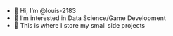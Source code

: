 - 👋 Hi, I’m @louis-2183
- 👀 I’m interested in Data Science/Game Development
- 🌱 This is where I store my small side projects

<!---
louis-2183/louis-2183 is a ✨ special ✨ repository because its `README.md` (this file) appears on your GitHub profile.
You can click the Preview link to take a look at your changes.
--->
